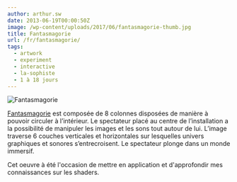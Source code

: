 ```yaml
---
author: arthur.sw
date: 2013-06-19T00:00:50Z
image: /wp-content/uploads/2017/06/fantasmagorie-thumb.jpg
title: Fantasmagorie
url: /fr/fantasmagorie/
tags:
  - artwork
  - experiment
  - interactive
  - la-sophiste
  - 1 à 18 jours
---
```


![Fantasmagorie](/wp-content/uploads/2017/06/fantasmagorie.jpg)

[Fantasmagorie](http://www.lasophiste.com/portfolio/fantasmagorie/) est composée de 8 colonnes disposées de manière à pouvoir circuler à l’intérieur. Le spectateur placé au centre de l’installation a la possibilité de manipuler les images et les sons tout autour de lui. L’image traverse 6 couches verticales et horizontales sur lesquelles univers graphiques et sonores s’entrecroisent. Le spectateur plonge dans un monde immersif.

Cet oeuvre à été l'occasion de mettre en application et d'approfondir mes connaissances sur les shaders.